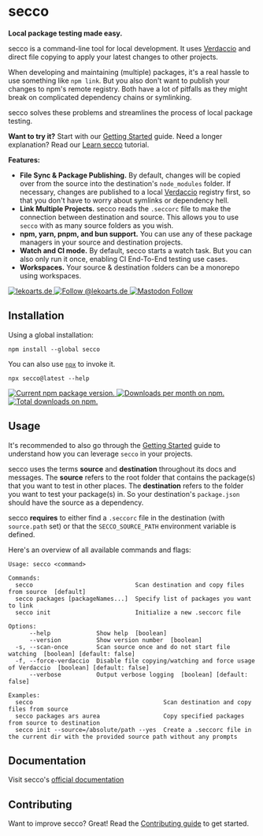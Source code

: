 # secco

**Local package testing made easy.**

secco is a command-line tool for local development. It uses [Verdaccio](https://verdaccio.org/) and direct file copying to apply your latest changes to other projects.

When developing and maintaining (multiple) packages, it's a real hassle to use something like `npm link`. But you also don't want to publish your changes to npm's remote registry. Both have a lot of pitfalls as they might break on complicated dependency chains or symlinking.

secco solves these problems and streamlines the process of local package testing.

**Want to try it?** Start with our [Getting Started](https://secco.lekoarts.de/guide/) guide. Need a longer explanation? Read our [Learn secco](https://secco.lekoarts.de/guide/learn-secco/) tutorial.

**Features:**

- **File Sync & Package Publishing.** By default, changes will be copied over from the source into the destination's `node_modules` folder. If necessary, changes are published to a local [Verdaccio](https://verdaccio.org/) registry first, so that you don't have to worry about symlinks or dependency hell.
- **Link Multiple Projects.** secco reads the `.seccorc` file to make the connection between destination and source. This allows you to use `secco` with as many source folders as you wish.
- **npm, yarn, pnpm, and bun support.** You can use any of these package managers in your source and destination projects.
- **Watch and CI mode.** By default, secco starts a watch task. But you can also only run it once, enabling CI End-To-End testing use cases.
- **Workspaces.** Your source & destination folders can be a monorepo using workspaces.

<a href="https://www.lekoarts.de?utm_source=secco">
  <img alt="lekoarts.de" src="https://img.shields.io/badge/-website-blue">
</a>
<a href="https://bsky.app/profile/lekoarts.de">
  <img src="https://img.shields.io/badge/Bluesky-0285FF?logo=bluesky&logoColor=fff" alt="Follow @lekoarts.de" />
</a>
<a href="https://mastodon.social/@lekoarts">
  <img alt="Mastodon Follow" src="https://img.shields.io/mastodon/follow/109244982385960702">
</a>

## Installation

Using a global installation:

```shell
npm install --global secco
```

You can also use [`npx`](https://docs.npmjs.com/cli/v10/commands/npx) to invoke it.

```shell
npx secco@latest --help
```

<a href="https://www.npmjs.org/package/secco">
  <img src="https://img.shields.io/npm/v/secco.svg" alt="Current npm package version." />
</a>
<a href="https://npmcharts.com/compare/secco?minimal=true">
  <img src="https://img.shields.io/npm/dm/secco.svg" alt="Downloads per month on npm." />
</a>
<a href="https://npmcharts.com/compare/secco?minimal=true">
  <img src="https://img.shields.io/npm/dt/secco.svg" alt="Total downloads on npm." />
</a>

## Usage

It's recommended to also go through the [Getting Started](https://secco.lekoarts.de/guide/) guide to understand how you can leverage `secco` in your projects.

secco uses the terms **source** and **destination** throughout its docs and messages. The **source** refers to the root folder that contains the package(s) that you want to test in other places. The **destination** refers to the folder you want to test your package(s) in. So your destination's `package.json` should have the source as a dependency.

secco **requires** to either find a `.seccorc` file in the destination (with `source.path` set) or that the `SECCO_SOURCE_PATH` environment variable is defined.

Here's an overview of all available commands and flags:

```shell
Usage: secco <command>

Commands:
  secco                             Scan destination and copy files from source  [default]
  secco packages [packageNames...]  Specify list of packages you want to link
  secco init                        Initialize a new .seccorc file

Options:
      --help             Show help  [boolean]
      --version          Show version number  [boolean]
  -s, --scan-once        Scan source once and do not start file watching  [boolean] [default: false]
  -f, --force-verdaccio  Disable file copying/watching and force usage of Verdaccio  [boolean] [default: false]
      --verbose          Output verbose logging  [boolean] [default: false]

Examples:
  secco                                     Scan destination and copy files from source
  secco packages ars aurea                  Copy specified packages from source to destination
  secco init --source=/absolute/path --yes  Create a .seccorc file in the current dir with the provided source path without any prompts
```

## Documentation

Visit secco's [official documentation](https://secco.lekoarts.de)

## Contributing

Want to improve secco? Great! Read the [Contributing guide](https://github.com/LekoArts/secco/blob/main/CONTRIBUTING.md) to get started.
